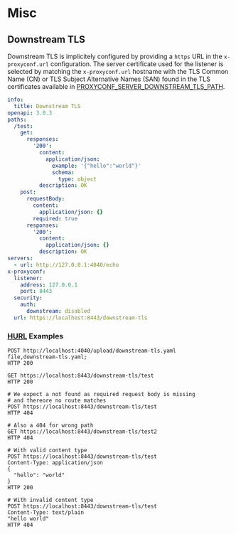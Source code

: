 # Misc
## Downstream TLS


Downstream TLS is implicitely configured by providing a `https` URL in the `x-proxyconf.url` configuration. The server certificate used for the listener is selected by matching the `x-proxyconf.url` hostname with the TLS Common Name (CN) or TLS Subject Alternative Names (SAN) found in the TLS certificates available in [PROXYCONF_SERVER_DOWNSTREAM_TLS_PATH](../config/environment.md/#proxyconf_server_downstream_tls_path).


```yaml title="OpenAPI Specification: examples/downstream-tls.yaml"
info:
  title: Downstream TLS
openapi: 3.0.3
paths:
  /test:
    get:
      responses:
        '200':
          content:
            application/json:
              example: '{"hello":"world"}'
              schema:
                type: object
          description: OK
    post:
      requestBody:
        content:
          application/json: {}
        required: true
      responses:
        '200':
          content:
            application/json: {}
          description: OK
servers:
  - url: http://127.0.0.1:4040/echo
x-proxyconf:
  listener:
    address: 127.0.0.1
    port: 8443
  security:
    auth:
      downstream: disabled
  url: https://localhost:8443/downstream-tls

```

<h3><a href="https://hurl.dev" target="_blank">HURL</a> Examples</h3>
<div class="hurl"><pre><code class="language-hurl"><span class="hurl-entry"><span class="request"><span class="line"><span class="method">POST</span> <span class="url">http://localhost:4040/upload/downstream-tls.yaml</span></span>
<span class="line">file,<span class="filename">downstream-tls.yaml</span>;</span>
</span><span class="response"><span class="line"><span class="version">HTTP</span> <span class="number">200</span></span>
</span></span><span class="hurl-entry"><span class="request"><span class="line"></span>
<span class="line"><span class="method">GET</span> <span class="url">https://localhost:8443/downstream-tls/test</span></span>
</span><span class="response"><span class="line"><span class="version">HTTP</span> <span class="number">200</span></span>
</span></span><span class="hurl-entry"><span class="request"><span class="line"></span>
<span class="line"></span><span class="comment"># We expect a not found as required request body is missing </span>
<span class="line"></span><span class="comment"># and thereore no route matches</span>
<span class="line"><span class="method">POST</span> <span class="url">https://localhost:8443/downstream-tls/test</span></span>
</span><span class="response"><span class="line"><span class="version">HTTP</span> <span class="number">404</span></span>
</span></span><span class="hurl-entry"><span class="request"><span class="line"></span>
<span class="line"></span><span class="comment"># Also a 404 for wrong path</span>
<span class="line"><span class="method">GET</span> <span class="url">https://localhost:8443/downstream-tls/test2</span></span>
</span><span class="response"><span class="line"><span class="version">HTTP</span> <span class="number">404</span></span>
</span></span><span class="hurl-entry"><span class="request"><span class="line"></span>
<span class="line"></span><span class="comment"># With valid content type </span>
<span class="line"><span class="method">POST</span> <span class="url">https://localhost:8443/downstream-tls/test</span></span>
<span class="line"><span class="string">Content-Type</span>: <span class="string">application/json</span></span>
<span class="json"><span class="line">{</span>
<span class="line">  "hello": "world"</span>
<span class="line">}</span></span>
</span><span class="response"><span class="line"><span class="version">HTTP</span> <span class="number">200</span></span>
</span></span><span class="hurl-entry"><span class="request"><span class="line"></span>
<span class="line"></span><span class="comment"># With invalid content type </span>
<span class="line"><span class="method">POST</span> <span class="url">https://localhost:8443/downstream-tls/test</span></span>
<span class="line"><span class="string">Content-Type</span>: <span class="string">text/plain</span></span>
<span class="json"><span class="line">"hello world"</span></span>
</span><span class="response"><span class="line"><span class="version">HTTP</span> <span class="number">404</span></span>
</span></span></code></pre>
</div>

